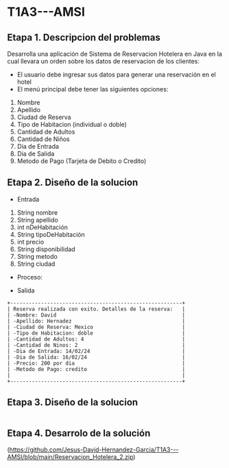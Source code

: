 # T1A3---AMSI

## Etapa 1. Descripcion del problemas

Desarrolla una aplicación de Sistema de Reservacion Hotelera en Java en la cual llevara un orden sobre los datos de reservacion de los clientes:

- El usuario debe ingresar sus datos para generar una reservación en el hotel
- El menú principal debe tener las siguientes opciones:

 1. Nombre
 2. Apellido
 3. Ciudad de Reserva
 4. Tipo de Habitacion (individual o doble)
 5. Cantidad de Adultos
 6. Cantidad de Niños
 7. Dia de Entrada
 8. Dia de Salida
 9. Metodo de Pago (Tarjeta de Debito o Credito)

## Etapa 2. Diseño de la solucion

- Entrada
 1. String nombre
 2. String apellido
 3. int nDeHabitación
 4. String tipoDeHabitación
 5. int precio
 6. String disponibilidad
 7. String metodo
 8. String ciudad
  
- Proceso:

- Salida
~~~
+--------------------------------------------------------+
| Reserva realizada con exito. Detalles de la reserva:   |
| -Nombre: David                                         |
| -Apellido: Hernadez                                    |
| -Ciudad de Reserva: Mexico                             |
| -Tipo de Habitacion: doble                             |
| -Cantidad de Adultos: 4                                |
| -Cantidad de Ninos: 2                                  |
| -Dia de Entrada: 14/02/24                              |
| -Dia de Salida: 16/02/24                               |
| -Precio: 200 por dia                                   |
| -Metodo de Pago: credito                               |
|                                                        |
+--------------------------------------------------------+
~~~


## Etapa 3. Diseño de la solucion

![]()

## Etapa 4. Desarrolo de la solución

(https://github.com/Jesus-David-Hernandez-Garcia/T1A3---AMSI/blob/main/Reservacion_Hotelera_2.zip)
